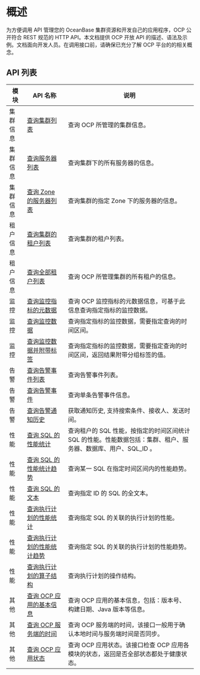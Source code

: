 概述
=======================

为方便调用 API 管理您的 OceanBase 集群资源和开发自己的应用程序，OCP 公开符合 REST 规范的 HTTP API。本文档提供 OCP 开放 API 的描述、语法及示例。文档面向开发人员。在调用接口前，请确保已充分了解 OCP 平台的的相关概念。

**API 列表**
-------------------------------



|         模块          |                            API 名称                             |                                说明                                |
|---------------------|---------------------------------------------------------------|------------------------------------------------------------------|
| 集群信息                | [查询集群列表](3.cluster-information/1.query-the-cluster-list.md)         | 查询 OCP 所管理的集群信息。                                                 |
| 集群信息                | [查询服务器列表](3.cluster-information/24.query-servers.md)        | 查询集群下的所有服务器的信息。                                                  |
| 集群信息                | [查询 Zone 的服务器列表](3.cluster-information/25.queries-servers-in-a-zone.md) | 查询集群的指定 Zone 下的服务器的信息。                                           |
| 租户信息                | [查询集群的租户列表](4.tenant-information/1.you-can-call-this-operation-to-query-the-tenants-of.md)      | 查询集群的租户列表。                                                       |
| 租户信息                | [查询全部租户列表](4.tenant-information/2.query-the-list-of-all-tenants.md)       | 查询 OCP 所管理集群的所有租户的信息。                                            |
|  监控 | [查询监控指标的元数据](8.monitoring/1.queries-the-metadata-of-a-monitoring-metric.md)     | 查询 OCP 监控指标的元数据信息，可基于此信息查询指定指标的监控数据。                             |
|  监控 | [查询监控数据](8.monitoring/2.query-monitoring-data.md)         | 查询指定指标的监控数据，需要指定查询的时间区间。                                         |
|  监控 | [查询监控数据并附带标签](8.monitoring/3.query-monitoring-data-with-labels.md)    | 查询指定指标的监控数据，需要指定查询的时间区间，返回结果附带分组标签的值。                            |
| 告警                  | [查询告警事件列表](9.alert/1.alert-events/1.query-alert-event-list.md)       | 查询告警事件列表。                                                        |
| 告警                  | [查询告警事件](9.alert/1.alert-events/2.query-alert-events.md)         | 查询单条告警事件信息。                                                      |
| 告警                  | [查询告警通知历史](9.alert/2.alert-notification/1.query-the-alert-notification-history.md)       | 获取通知历史, 支持搜索条件、接收人、发送时间。                                         |
|  性能 | [查询 SQL 的性能统计](13.sql-performance/1.query-performance-statistics-of-an-sql-statement.md)   | 查询租户的 SQL 性能，按指定的时间区间统计 SQL 的性能。性能数据包括：集群、租户、服务器、数据库、用户、SQL_ID 。 |
|  性能 | [查询 SQL 的性能统计趋势](13.sql-performance/2.trends-of-sql-performance-statistics.md) | 查询某一 SQL 在指定时间区间内的性能趋势。                                          |
|  性能 | [查询 SQL 的文本](13.sql-performance/3.the-text-to-be-returned-in-the-sql-statement.md)     | 查询指定 ID 的 SQL 的全文本。                                              |
|  性能 | [查询执行计划的性能统计](13.sql-performance/4.query-performance-statistics-for-an-execution-plan.md)    | 查询指定 SQL 的关联的执行计划的性能。                                            |
|  性能 | [查询执行计划的性能统计趋势](13.sql-performance/5.query-the-trend-of-performance-statistics-for-execution-plans.md)  | 查询指定 SQL 的关联的执行计划的性能趋势。                                          |
|  性能 | [查询执行计划的算子结构](13.sql-performance/6.operator-structure-of-query-execution-plans.md)    | 查询执行计划的操作结构。                                                     |
|  其他 | [查询 OCP 应用的基本信息](14.other/1.query-the-basic-information-of-an-ocp-application.md) | 查询 OCP 应用的基本信息，包括：版本号、构建日期、Java 版本等信息。                           |
|  其他 | [查询 OCP 服务端的时间](14.other/2.query-the-time-when-the-ocp-server-is-created.md)  | 查询 OCP 服务端的时间，该接口一般用于确认本地时间与服务端时间是否同步。                           |
|  其他 | [查询 OCP 应用状态](14.other/3.query-the-status-of-an-ocp-application.md)    | 查询 OCP 应用状态。该接口检查 OCP 应用各模块的状态，返回是否全部状态都处于健康状态。                  |
